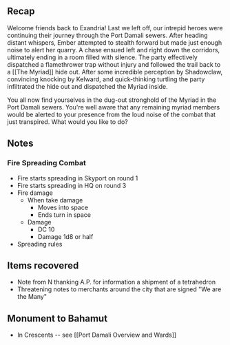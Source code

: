 
## Recap

Welcome friends back to Exandria! Last we left off, our intrepid heroes were continuing their journey through the Port Damali sewers. After heading distant whispers, Ember attempted to stealth forward but made just enough noise to alert her quarry. A chase ensued left and right down the corridors, ultimately ending in a room filled with silence. The party effectively dispatched a flamethrower trap without injury and followed the trail back to a [[The Myriad]] hide out. After some incredible perception by Shadowclaw, convincing knocking by Kelward, and quick-thinking turtling the party infiltrated the hide out and dispatched the Myriad inside.

You all now find yourselves in the dug-out stronghold of the Myriad in the Port Damali sewers. You're well aware that any remaining myriad members would be alerted to your presence from the loud noise of the combat that just transpired. What would you like to do?

## Notes

### Fire Spreading Combat

* Fire starts spreading in Skyport on round 1
* Fire starts spreading in HQ on round 3
* Fire damage
	* When take damage
		* Moves into space
		* Ends turn in space
	* Damage
		* DC 10
		* Damage 1d8 or half
* Spreading rules

## Items recovered
* Note from N thanking A.P. for information a shipment of a tetrahedron
* Threatening notes to merchants around the city that are signed "We are the Many"

## Monument to Bahamut

* In Crescents -- see [[Port Damali Overview and Wards]]
